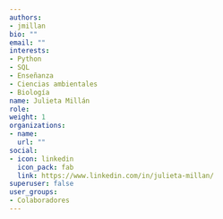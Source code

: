 ```yaml
---
authors:
- jmillan
bio: ""
email: ""
interests:
- Python
- SQL
- Enseñanza
- Ciencias ambientales
- Biología
name: Julieta Millán
role:
weight: 1
organizations:
- name: 
  url: ""
social:
- icon: linkedin
  icon_pack: fab
  link: https://www.linkedin.com/in/julieta-millan/
superuser: false
user_groups:
- Colaboradores
---
```


